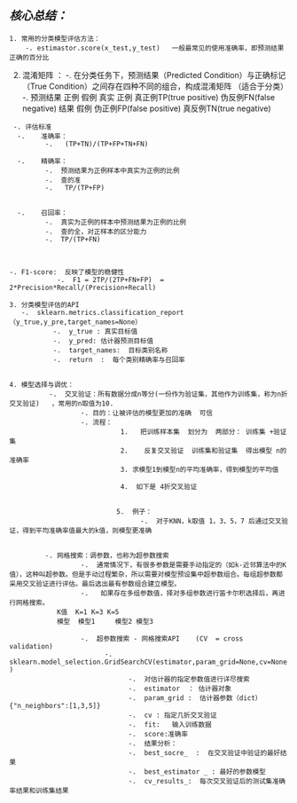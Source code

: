 ## ***核心总结：***  

	1. 常用的分类模型评估方法：
        -. estimastor.score(x_test,y_test)   一般最常见的使用准确率，即预测结果正确的百分比


  2.   混淆矩阵 ：
       -.  在分类任务下，预测结果（Predicted Condition）与正确标记 （True Condition）之间存在四种不同的组合，构成混淆矩阵  （适合于分类）
       -.
	                                预测结果
				正例	假例
		真实	正例	真正例TP(true positive)	伪反例FN(false negative)
		结果	假例	伪正例FP(false positive)	真反例TN(true negative)

     -. 评估标准
	  -.    准确率：
	         -.   (TP+TN)/(TP+FP+TN+FN)

	  -.    精确率：
	         -.  预测结果为正例样本中真实为正例的比例
	         -.  查的准
	         -.   TP/(TP+FP)


	  -.    召回率：
	         -.  真实为正例的样本中预测结果为正例的比例
	         -.  查的全，对正样本的区分能力
	         -.  TP/(TP+FN)



	-. F1-score:  反映了模型的稳健性
	            -.  F1 = 2TP/(2TP+FN+FP)  = 2*Precision*Recall/(Precision+Recall)

    3. 分类模型评估的API
       -.  sklearn.metrics.classification_report（y_true,y_pre,target_names=None）
               -.  y_true : 真实目标值
               -.  y_pred: 估计器预测目标值
               -.  target_names:  目标类别名称
               -.  return  :  每个类别精确率与召回率


    4. 模型选择与调优：
              -.  交叉验证：所有数据分成n等分(一份作为验证集，其他作为训练集，称为n折交叉验证)   ，常用的n取值为10.
                      -. 目的：让被评估的模型更加的准确  可信
                      -. 流程：
                                1.   把训练样本集  划分为  两部分： 训练集 +验证集
                                2.    反复交叉验证  训练集和验证集  得出模型 n的准确率
                                3. 求模型1到模型n的平均准确率，得到模型的平均值

                                4.  如下是 4折交叉验证


                               5.  例子：
                                     -.  对于KNN，k取值 1，3，5，7 后通过交叉验证，得到平均准确率值最大的k值，则模型更准确


             -. 网格搜索：调参数，也称为超参数搜索
                      -.  通常情况下，有很多参数是需要手动指定的（如k-近邻算法中的K值），这种叫超参数。但是手动过程繁杂，所以需要对模型预设集中超参数组合。每组超参数都采用交叉验证进行评估。最后选出最有参数组合建立模型。
                      -.   如果存在多组参数值，择对多组参数进行笛卡尔积选择后，再进行网格搜索。
				K值	K=1	K=3	K=5
				模型	模型1 	模型2	模型3

                      -.  超参数搜索 - 网格搜索API    (CV  = cross validation)
                            -.    sklearn.model_selection.GridSearchCV(estimator,param_grid=None,cv=None )
                                  -.  对估计器的指定参数值进行详尽搜索
                                  -.  estimator  ： 估计器对象
                                  -.  param_grid :  估计器参数（dict）{"n_neighbors":[1,3,5]}
                                  -.  cv : 指定几折交叉验证
                                  -.  fit:   输入训练数据
                                  -.  score:准确率
                                  -.  结果分析：
                                  -.  best_socre_  :  在交叉验证中验证的最好结果
                                  -.  best_estimator _ : 最好的参数模型
                                  -.  cv_results_:  每次交叉验证后的测试集准确率结果和训练集结果








